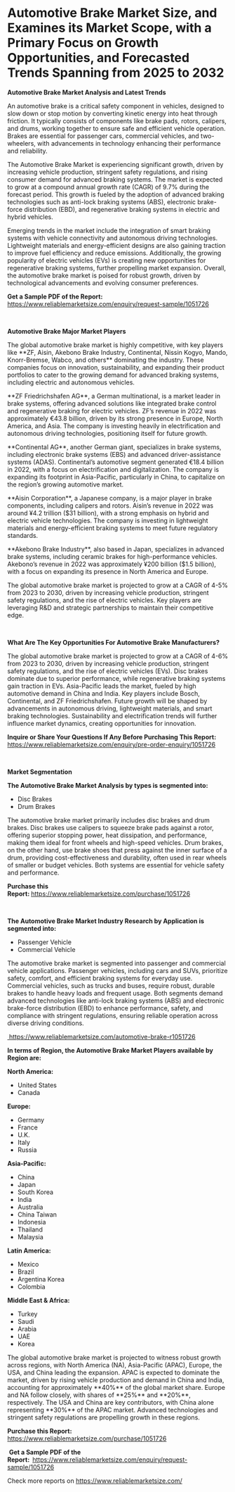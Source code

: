 <p><h1>Automotive Brake Market Size, and Examines its Market Scope, with a Primary Focus on Growth Opportunities, and Forecasted Trends Spanning from 2025 to 2032</h1></p><p><strong>Automotive Brake Market Analysis and Latest Trends</strong></p>
<p><p>An automotive brake is a critical safety component in vehicles, designed to slow down or stop motion by converting kinetic energy into heat through friction. It typically consists of components like brake pads, rotors, calipers, and drums, working together to ensure safe and efficient vehicle operation. Brakes are essential for passenger cars, commercial vehicles, and two-wheelers, with advancements in technology enhancing their performance and reliability.</p><p>The Automotive Brake Market is experiencing significant growth, driven by increasing vehicle production, stringent safety regulations, and rising consumer demand for advanced braking systems. The market is expected to grow at a compound annual growth rate (CAGR) of 9.7% during the forecast period. This growth is fueled by the adoption of advanced braking technologies such as anti-lock braking systems (ABS), electronic brake-force distribution (EBD), and regenerative braking systems in electric and hybrid vehicles.</p><p>Emerging trends in the market include the integration of smart braking systems with vehicle connectivity and autonomous driving technologies. Lightweight materials and energy-efficient designs are also gaining traction to improve fuel efficiency and reduce emissions. Additionally, the growing popularity of electric vehicles (EVs) is creating new opportunities for regenerative braking systems, further propelling market expansion. Overall, the automotive brake market is poised for robust growth, driven by technological advancements and evolving consumer preferences.</p></p>
<p><strong>Get a Sample PDF of the Report:&nbsp;</strong> <a href="https://www.reliablemarketsize.com/enquiry/request-sample/1051726?utm_campaign=1103&utm_medium=2&utm_source=Github&utm_content=ia&utm_term=23012025&utm_id=automotive-brake">https://www.reliablemarketsize.com/enquiry/request-sample/1051726</a></p>
<p>&nbsp;</p>
<p><strong>Automotive Brake Major Market Players</strong></p>
<p><p>The global automotive brake market is highly competitive, with key players like **ZF, Aisin, Akebono Brake Industry, Continental, Nissin Kogyo, Mando, Knorr-Bremse, Wabco, and others** dominating the industry. These companies focus on innovation, sustainability, and expanding their product portfolios to cater to the growing demand for advanced braking systems, including electric and autonomous vehicles.</p><p>**ZF Friedrichshafen AG**, a German multinational, is a market leader in brake systems, offering advanced solutions like integrated brake control and regenerative braking for electric vehicles. ZF’s revenue in 2022 was approximately €43.8 billion, driven by its strong presence in Europe, North America, and Asia. The company is investing heavily in electrification and autonomous driving technologies, positioning itself for future growth.</p><p>**Continental AG**, another German giant, specializes in brake systems, including electronic brake systems (EBS) and advanced driver-assistance systems (ADAS). Continental’s automotive segment generated €18.4 billion in 2022, with a focus on electrification and digitalization. The company is expanding its footprint in Asia-Pacific, particularly in China, to capitalize on the region’s growing automotive market.</p><p>**Aisin Corporation**, a Japanese company, is a major player in brake components, including calipers and rotors. Aisin’s revenue in 2022 was around ¥4.2 trillion ($31 billion), with a strong emphasis on hybrid and electric vehicle technologies. The company is investing in lightweight materials and energy-efficient braking systems to meet future regulatory standards.</p><p>**Akebono Brake Industry**, also based in Japan, specializes in advanced brake systems, including ceramic brakes for high-performance vehicles. Akebono’s revenue in 2022 was approximately ¥200 billion ($1.5 billion), with a focus on expanding its presence in North America and Europe.</p><p>The global automotive brake market is projected to grow at a CAGR of 4-5% from 2023 to 2030, driven by increasing vehicle production, stringent safety regulations, and the rise of electric vehicles. Key players are leveraging R&D and strategic partnerships to maintain their competitive edge.</p></p>
<p>&nbsp;</p>
<p><strong>What Are The Key Opportunities For Automotive Brake Manufacturers?</strong></p>
<p><p>The global automotive brake market is projected to grow at a CAGR of 4-6% from 2023 to 2030, driven by increasing vehicle production, stringent safety regulations, and the rise of electric vehicles (EVs). Disc brakes dominate due to superior performance, while regenerative braking systems gain traction in EVs. Asia-Pacific leads the market, fueled by high automotive demand in China and India. Key players include Bosch, Continental, and ZF Friedrichshafen. Future growth will be shaped by advancements in autonomous driving, lightweight materials, and smart braking technologies. Sustainability and electrification trends will further influence market dynamics, creating opportunities for innovation.</p></p>
<p><strong>Inquire or Share Your Questions If Any Before Purchasing This Report:</strong> <a href="https://www.reliablemarketsize.com/enquiry/pre-order-enquiry/1051726?utm_campaign=1103&utm_medium=2&utm_source=Github&utm_content=ia&utm_term=23012025&utm_id=automotive-brake">https://www.reliablemarketsize.com/enquiry/pre-order-enquiry/1051726</a></p>
<p>&nbsp;</p>
<p><strong>Market Segmentation</strong></p>
<p><strong>The Automotive Brake Market Analysis by types is segmented into:</strong></p>
<p><ul><li>Disc Brakes</li><li>Drum Brakes</li></ul></p>
<p><p>The automotive brake market primarily includes disc brakes and drum brakes. Disc brakes use calipers to squeeze brake pads against a rotor, offering superior stopping power, heat dissipation, and performance, making them ideal for front wheels and high-speed vehicles. Drum brakes, on the other hand, use brake shoes that press against the inner surface of a drum, providing cost-effectiveness and durability, often used in rear wheels of smaller or budget vehicles. Both systems are essential for vehicle safety and performance.</p></p>
<p><strong>Purchase this Report:&nbsp;</strong><a href="https://www.reliablemarketsize.com/purchase/1051726?utm_campaign=1103&utm_medium=2&utm_source=Github&utm_content=ia&utm_term=23012025&utm_id=automotive-brake">https://www.reliablemarketsize.com/purchase/1051726</a></p>
<p>&nbsp;</p>
<p><strong>The Automotive Brake Market Industry Research by Application is segmented into:</strong></p>
<p><ul><li>Passenger Vehicle</li><li>Commercial Vehicle</li></ul></p>
<p><p>The automotive brake market is segmented into passenger and commercial vehicle applications. Passenger vehicles, including cars and SUVs, prioritize safety, comfort, and efficient braking systems for everyday use. Commercial vehicles, such as trucks and buses, require robust, durable brakes to handle heavy loads and frequent usage. Both segments demand advanced technologies like anti-lock braking systems (ABS) and electronic brake-force distribution (EBD) to enhance performance, safety, and compliance with stringent regulations, ensuring reliable operation across diverse driving conditions.</p></p>
<p><a href="https://www.reliablemarketsize.com/automotive-brake-r1051726?utm_campaign=1103&utm_medium=2&utm_source=Github&utm_content=ia&utm_term=23012025&utm_id=automotive-brake">&nbsp;https://www.reliablemarketsize.com/automotive-brake-r1051726</a></p>
<p><strong>In terms of Region, the Automotive Brake Market Players available by Region are:</strong></p>
<p>
    <p> <strong> North America: </strong>
        <ul>
            <li>United States</li>
            <li>Canada</li>
        </ul>
        </p> 
    <p> <strong> Europe: </strong>
        <ul>
            <li>Germany</li>
            <li>France</li>
            <li>U.K.</li>
            <li>Italy</li>
            <li>Russia</li>
        </ul>
        </p> 
    <p> <strong> Asia-Pacific: </strong>
        <ul>
            <li>China</li>
            <li>Japan</li>
            <li>South Korea</li>
            <li>India</li>
            <li>Australia</li>
            <li>China Taiwan</li>
            <li>Indonesia</li>
            <li>Thailand</li>
            <li>Malaysia</li>
        </ul>
        </p> 
    <p> <strong> Latin America: </strong>
        <ul>
            <li>Mexico</li>
            <li>Brazil</li>
            <li>Argentina Korea</li>
            <li>Colombia</li>
        </ul>
        </p> 
    <p> <strong> Middle East & Africa: </strong>
        <ul>
            <li>Turkey</li>
            <li>Saudi</li>
            <li>Arabia</li>
            <li>UAE</li>
            <li>Korea</li>
        </ul>
    </p>
    </p>
<p><p>The global automotive brake market is projected to witness robust growth across regions, with North America (NA), Asia-Pacific (APAC), Europe, the USA, and China leading the expansion. APAC is expected to dominate the market, driven by rising vehicle production and demand in China and India, accounting for approximately **40%** of the global market share. Europe and NA follow closely, with shares of **25%** and **20%**, respectively. The USA and China are key contributors, with China alone representing **30%** of the APAC market. Advanced technologies and stringent safety regulations are propelling growth in these regions.</p></p>
<p><strong>Purchase this Report: </strong><a href="https://www.reliablemarketsize.com/purchase/1051726?utm_campaign=1103&utm_medium=2&utm_source=Github&utm_content=ia&utm_term=23012025&utm_id=automotive-brake">https://www.reliablemarketsize.com/purchase/1051726</a></p>
<p>&nbsp;<strong>Get a Sample PDF of the Report:&nbsp;&nbsp;</strong><a href="https://www.reliablemarketsize.com/enquiry/request-sample/1051726?utm_campaign=1103&utm_medium=2&utm_source=Github&utm_content=ia&utm_term=23012025&utm_id=automotive-brake">https://www.reliablemarketsize.com/enquiry/request-sample/1051726</a></p>
<p><strong></strong></p>
<p>Check more reports on <a href="https://www.reliablemarketsize.com/?utm_campaign=1103&utm_medium=2&utm_source=Github&utm_content=ia&utm_term=23012025&utm_id=automotive-brake">https://www.reliablemarketsize.com/</a></p>